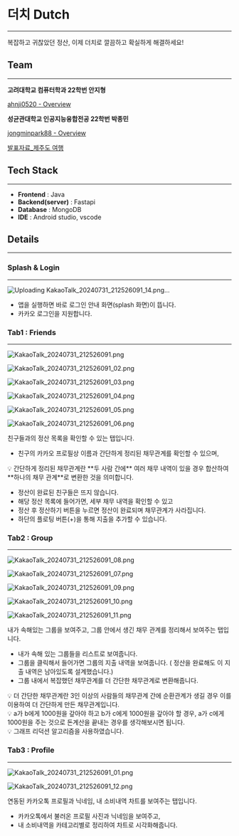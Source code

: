 # 더치 Dutch

---

복잡하고 귀찮았던 정산, 이제 더치로 깔끔하고 확실하게 해결하세요!

## Team

---

**고려대학교 컴퓨터학과 22학번 안지형**

[ahnji0520 - Overview](https://github.com/ahnji0520)

**성균관대학교 인공지능융합전공 22학번 박종민**

[jongminpark88 - Overview](https://github.com/jongminpark88)

[발표자료_제주도 여행](https://prod-files-secure.s3.us-west-2.amazonaws.com/f6cb388f-3934-47d6-9928-26d2e10eb0fc/76b0deed-5709-49ca-b3d2-5348b592fad3/Untitled.pdf)

## Tech Stack

---

- **Frontend** : Java
- **Backend(server)** : Fastapi
- **Database** : MongoDB
- **IDE** : Android studio, vscode

## Details

---

### Splash & Login

---

![Uploading KakaoTalk_20240731_212526091_14.png…]()

- 앱을 실행하면 바로 로그인 안내 화면(splash 화면)이 뜹니다.
- 카카오 로그인을 지원합니다.

### Tab1 : Friends

---

![KakaoTalk_20240731_212526091.png](https://prod-files-secure.s3.us-west-2.amazonaws.com/f6cb388f-3934-47d6-9928-26d2e10eb0fc/30019f33-257b-42a0-91e6-bc45c50671a2/KakaoTalk_20240731_212526091.png)

![KakaoTalk_20240731_212526091_02.png](https://prod-files-secure.s3.us-west-2.amazonaws.com/f6cb388f-3934-47d6-9928-26d2e10eb0fc/e1fba6b5-6d76-4e92-b67c-3bda974dd422/KakaoTalk_20240731_212526091_02.png)

![KakaoTalk_20240731_212526091_03.png](https://prod-files-secure.s3.us-west-2.amazonaws.com/f6cb388f-3934-47d6-9928-26d2e10eb0fc/b642992d-e621-463b-a716-3230a30c3c59/KakaoTalk_20240731_212526091_03.png)

![KakaoTalk_20240731_212526091_04.png](https://prod-files-secure.s3.us-west-2.amazonaws.com/f6cb388f-3934-47d6-9928-26d2e10eb0fc/3417a26d-be78-441d-b7b9-a3903eb90eac/KakaoTalk_20240731_212526091_04.png)

![KakaoTalk_20240731_212526091_05.png](https://prod-files-secure.s3.us-west-2.amazonaws.com/f6cb388f-3934-47d6-9928-26d2e10eb0fc/dd86341c-01fd-426a-aec4-369de7a52220/KakaoTalk_20240731_212526091_05.png)

![KakaoTalk_20240731_212526091_06.png](https://prod-files-secure.s3.us-west-2.amazonaws.com/f6cb388f-3934-47d6-9928-26d2e10eb0fc/8caca8e1-2965-4ea6-a557-68852bfd51b9/KakaoTalk_20240731_212526091_06.png)

친구들과의 정산 목록을 확인할 수 있는 탭입니다.

- 친구의 카카오 프로필상 이름과 간단하게 정리된 채무관계를 확인할 수 있으며,

<aside>
💡 간단하게 정리된 채무관계란 **두 사람 간에** 여러 채무 내역이 있을 경우 합산하여 **하나의 채무 관계**로 변환한 것을 의미합니다.

</aside>

- 정산이 완료된 친구들은 뜨지 않습니다.
- 해당 정산 목록에 들어가면, 세부 채무 내역을 확인할 수 있고
- 정산 후 정산하기 버튼을 누르면 정산이 완료되며 채무관계가 사라집니다.
- 하단의 플로팅 버튼(+)을 통해 지출을 추가할 수 있습니다.

### Tab2 : Group

---

![KakaoTalk_20240731_212526091_08.png](https://prod-files-secure.s3.us-west-2.amazonaws.com/f6cb388f-3934-47d6-9928-26d2e10eb0fc/8fa8a41f-374a-46da-bc5d-65f1c03bf00a/KakaoTalk_20240731_212526091_08.png)

![KakaoTalk_20240731_212526091_07.png](https://prod-files-secure.s3.us-west-2.amazonaws.com/f6cb388f-3934-47d6-9928-26d2e10eb0fc/f7076151-2a6b-40b9-b815-de9e9e472cdf/KakaoTalk_20240731_212526091_07.png)

![KakaoTalk_20240731_212526091_09.png](https://prod-files-secure.s3.us-west-2.amazonaws.com/f6cb388f-3934-47d6-9928-26d2e10eb0fc/899fd2fc-6dd5-49bc-8a21-691a5560d32a/KakaoTalk_20240731_212526091_09.png)

![KakaoTalk_20240731_212526091_10.png](https://prod-files-secure.s3.us-west-2.amazonaws.com/f6cb388f-3934-47d6-9928-26d2e10eb0fc/82e74696-b54f-4381-b7fc-8e13bfcf3f84/KakaoTalk_20240731_212526091_10.png)

![KakaoTalk_20240731_212526091_11.png](https://prod-files-secure.s3.us-west-2.amazonaws.com/f6cb388f-3934-47d6-9928-26d2e10eb0fc/399e7258-4970-4b5c-a6b2-e1089153cb2e/KakaoTalk_20240731_212526091_11.png)

내가 속해있는 그룹을 보여주고, 그룹 안에서 생긴 채무 관계를 정리해서 보여주는 탭입니다.

- 내가 속해 있는 그룹들을 리스트로 보여줍니다.
- 그룹을 클릭해서 들어가면 그룹의 지출 내역을 보여줍니다. ( 정산을 완료해도 이 지출 내역은 남아있도록 설계했습니다.)
- 그룹 내에서 복잡했던 채무관계를 더 간단한 채무관계로 변환해줍니다.

<aside>
💡 더 간단한 채무관계란 3인 이상의 사람들의 채무관계 간에 순환관계가 생길 경우 이를 이용하여 더 간단하게 만든 채무관계입니다.

</aside>

<aside>
💡 a가 b에게 1000원을 갚아야 하고 b가 c에게 1000원을 갚아야 할 경우, a가 c에게 1000원을 주는 것으로 돈계산을 끝내는 경우를 생각해보시면 됩니다.

</aside>

<aside>
💡 그래프 리덕션 알고리즘을 사용하였습니다.

</aside>

### Tab3 : Profile

---

![KakaoTalk_20240731_212526091_01.png](https://prod-files-secure.s3.us-west-2.amazonaws.com/f6cb388f-3934-47d6-9928-26d2e10eb0fc/3eaddc90-528b-4fb7-a927-2250610babda/KakaoTalk_20240731_212526091_01.png)

![KakaoTalk_20240731_212526091_12.png](https://prod-files-secure.s3.us-west-2.amazonaws.com/f6cb388f-3934-47d6-9928-26d2e10eb0fc/c5c77dfd-22a4-4ab1-b784-f2cd74e977b6/KakaoTalk_20240731_212526091_12.png)

연동된 카카오톡 프로필과 닉네임, 내 소비내역 차트를 보여주는 탭입니다.

- 카카오톡에서 불러온 프로필 사진과 닉네임을 보여주고,
- 내 소비내역을 카테고리별로 정리하여 차트로 시각화해줍니다.



